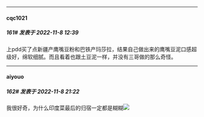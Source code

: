 

*****

####  cqc1021  
##### 161#       发表于 2022-11-8 12:39

上pdd买了点新疆产鹰嘴豆粉和巴铁产玛莎拉，结果自己做出来的鹰嘴豆泥口感超级好，绵软细腻。而且看着也跟土豆泥一样，并没有三哥做的那么奇怪。



*****

####  aiyouo  
##### 162#       发表于 2022-11-8 21:22

我很好奇，为什么印度菜最后的归宿一定都是糊糊<img src="https://static.saraba1st.com/image/smiley/face2017/067.png" referrerpolicy="no-referrer">

